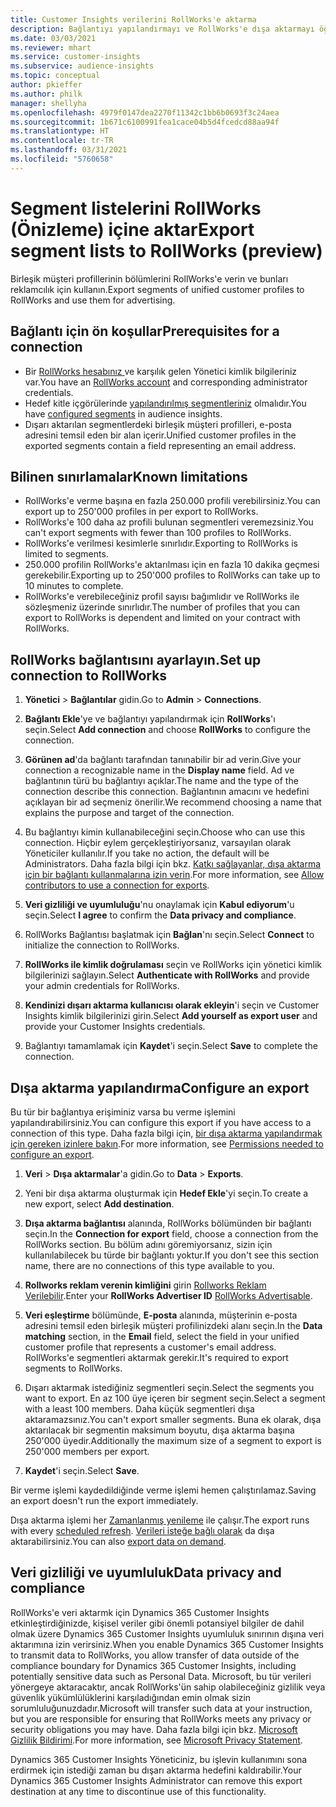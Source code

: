 ```yaml
---
title: Customer Insights verilerini RollWorks'e aktarma
description: Bağlantıyı yapılandırmayı ve RollWorks'e dışa aktarmayı öğrenin.
ms.date: 03/03/2021
ms.reviewer: mhart
ms.service: customer-insights
ms.subservice: audience-insights
ms.topic: conceptual
author: pkieffer
ms.author: philk
manager: shellyha
ms.openlocfilehash: 4979f0147dea2270f11342c1bb6b0693f3c24aea
ms.sourcegitcommit: 1b671c6100991fea1cace04b5d4fcedcd88aa94f
ms.translationtype: HT
ms.contentlocale: tr-TR
ms.lasthandoff: 03/31/2021
ms.locfileid: "5760658"
---
```

# <a name="export-segment-lists-to-rollworks-preview"></a><span data-ttu-id="d0891-103">Segment listelerini RollWorks (Önizleme) içine aktar</span><span class="sxs-lookup"><span data-stu-id="d0891-103">Export segment lists to RollWorks (preview)</span></span>

<span data-ttu-id="d0891-104">Birleşik müşteri profillerinin bölümlerini RollWorks'e verin ve bunları reklamcılık için kullanın.</span><span class="sxs-lookup"><span data-stu-id="d0891-104">Export segments of unified customer profiles to RollWorks and use them for advertising.</span></span> 

## <a name="prerequisites-for-a-connection"></a><span data-ttu-id="d0891-105">Bağlantı için ön koşullar</span><span class="sxs-lookup"><span data-stu-id="d0891-105">Prerequisites for a connection</span></span>

-   <span data-ttu-id="d0891-106">Bir [RollWorks hesabınız ](https://www.rollworks.com/) ve karşılık gelen Yönetici kimlik bilgileriniz var.</span><span class="sxs-lookup"><span data-stu-id="d0891-106">You have an [RollWorks account](https://www.rollworks.com/) and corresponding administrator credentials.</span></span>
-   <span data-ttu-id="d0891-107">Hedef kitle içgörülerinde [yapılandırılmış segmentleriniz](segments.md) olmalıdır.</span><span class="sxs-lookup"><span data-stu-id="d0891-107">You have [configured segments](segments.md) in audience insights.</span></span>
-   <span data-ttu-id="d0891-108">Dışarı aktarılan segmentlerdeki birleşik müşteri profilleri, e-posta adresini temsil eden bir alan içerir.</span><span class="sxs-lookup"><span data-stu-id="d0891-108">Unified customer profiles in the exported segments contain a field representing an email address.</span></span>

## <a name="known-limitations"></a><span data-ttu-id="d0891-109">Bilinen sınırlamalar</span><span class="sxs-lookup"><span data-stu-id="d0891-109">Known limitations</span></span>

- <span data-ttu-id="d0891-110">RollWorks'e verme başına en fazla 250.000 profili verebilirsiniz.</span><span class="sxs-lookup"><span data-stu-id="d0891-110">You can export up to 250'000 profiles in per export to RollWorks.</span></span>
- <span data-ttu-id="d0891-111">RollWorks'e 100 daha az profili bulunan segmentleri veremezsiniz.</span><span class="sxs-lookup"><span data-stu-id="d0891-111">You can't export segments with fewer than 100 profiles to RollWorks.</span></span> 
- <span data-ttu-id="d0891-112">RollWorks'e verilmesi kesimlerle sınırlıdır.</span><span class="sxs-lookup"><span data-stu-id="d0891-112">Exporting to RollWorks is limited to segments.</span></span>
- <span data-ttu-id="d0891-113">250.000 profilin RollWorks'e aktarılması için en fazla 10 dakika geçmesi gerekebilir.</span><span class="sxs-lookup"><span data-stu-id="d0891-113">Exporting up to 250'000 profiles to RollWorks can take up to 10 minutes to complete.</span></span> 
- <span data-ttu-id="d0891-114">RollWorks'e verebileceğiniz profil sayısı bağımlıdır ve RollWorks ile sözleşmeniz üzerinde sınırlıdır.</span><span class="sxs-lookup"><span data-stu-id="d0891-114">The number of profiles that you can export to RollWorks is dependent and limited on your contract with RollWorks.</span></span>

## <a name="set-up-connection-to-rollworks"></a><span data-ttu-id="d0891-115">RollWorks bağlantısını ayarlayın.</span><span class="sxs-lookup"><span data-stu-id="d0891-115">Set up connection to RollWorks</span></span>

1. <span data-ttu-id="d0891-116">**Yönetici** > **Bağlantılar** gidin.</span><span class="sxs-lookup"><span data-stu-id="d0891-116">Go to **Admin** > **Connections**.</span></span>

1. <span data-ttu-id="d0891-117">**Bağlantı Ekle**'ye ve bağlantıyı yapılandırmak için **RollWorks**'ı seçin.</span><span class="sxs-lookup"><span data-stu-id="d0891-117">Select **Add connection** and choose **RollWorks** to configure the connection.</span></span>

1. <span data-ttu-id="d0891-118">**Görünen ad**'da bağlantı tarafından tanınabilir bir ad verin.</span><span class="sxs-lookup"><span data-stu-id="d0891-118">Give your connection a recognizable name in the **Display name** field.</span></span> <span data-ttu-id="d0891-119">Ad ve bağlantının türü bu bağlantıyı açıklar.</span><span class="sxs-lookup"><span data-stu-id="d0891-119">The name and the type of the connection describe this connection.</span></span> <span data-ttu-id="d0891-120">Bağlantının amacını ve hedefini açıklayan bir ad seçmeniz önerilir.</span><span class="sxs-lookup"><span data-stu-id="d0891-120">We recommend choosing a name that explains the purpose and target of the connection.</span></span>

1. <span data-ttu-id="d0891-121">Bu bağlantıyı kimin kullanabileceğini seçin.</span><span class="sxs-lookup"><span data-stu-id="d0891-121">Choose who can use this connection.</span></span> <span data-ttu-id="d0891-122">Hiçbir eylem gerçekleştiriyorsanız, varsayılan olarak Yöneticiler kullanılır.</span><span class="sxs-lookup"><span data-stu-id="d0891-122">If you take no action, the default will be Administrators.</span></span> <span data-ttu-id="d0891-123">Daha fazla bilgi için bkz. [Katkı sağlayanlar, dışa aktarma için bir bağlantı kullanmalarına izin verin](connections.md#allow-contributors-to-use-a-connection-for-exports).</span><span class="sxs-lookup"><span data-stu-id="d0891-123">For more information, see [Allow contributors to use a connection for exports](connections.md#allow-contributors-to-use-a-connection-for-exports).</span></span>

1. <span data-ttu-id="d0891-124">**Veri gizliliği ve uyumluluğu**'nu onaylamak için **Kabul ediyorum**'u seçin.</span><span class="sxs-lookup"><span data-stu-id="d0891-124">Select **I agree** to confirm the **Data privacy and compliance**.</span></span>

1. <span data-ttu-id="d0891-125">RollWorks Bağlantısı başlatmak için **Bağlan**'nı seçin.</span><span class="sxs-lookup"><span data-stu-id="d0891-125">Select **Connect** to initialize the connection to RollWorks.</span></span>

1. <span data-ttu-id="d0891-126">**RollWorks ile kimlik doğrulaması** seçin ve RollWorks için yönetici kimlik bilgilerinizi sağlayın.</span><span class="sxs-lookup"><span data-stu-id="d0891-126">Select **Authenticate with RollWorks** and provide your admin credentials for RollWorks.</span></span>

1. <span data-ttu-id="d0891-127">**Kendinizi dışarı aktarma kullanıcısı olarak ekleyin**'i seçin ve Customer Insights kimlik bilgilerinizi girin.</span><span class="sxs-lookup"><span data-stu-id="d0891-127">Select **Add yourself as export user** and provide your Customer Insights credentials.</span></span>

1. <span data-ttu-id="d0891-128">Bağlantıyı tamamlamak için **Kaydet**'i seçin.</span><span class="sxs-lookup"><span data-stu-id="d0891-128">Select **Save** to complete the connection.</span></span>

## <a name="configure-an-export"></a><span data-ttu-id="d0891-129">Dışa aktarma yapılandırma</span><span class="sxs-lookup"><span data-stu-id="d0891-129">Configure an export</span></span>

<span data-ttu-id="d0891-130">Bu tür bir bağlantıya erişiminiz varsa bu verme işlemini yapılandırabilirsiniz.</span><span class="sxs-lookup"><span data-stu-id="d0891-130">You can configure this export if you have access to a connection of this type.</span></span> <span data-ttu-id="d0891-131">Daha fazla bilgi için, [bir dışa aktarma yapılandırmak için gereken izinlere bakın](export-destinations.md#set-up-a-new-export).</span><span class="sxs-lookup"><span data-stu-id="d0891-131">For more information, see [Permissions needed to configure an export](export-destinations.md#set-up-a-new-export).</span></span>

1. <span data-ttu-id="d0891-132">**Veri** > **Dışa aktarmalar**'a gidin.</span><span class="sxs-lookup"><span data-stu-id="d0891-132">Go to **Data** > **Exports**.</span></span>

1. <span data-ttu-id="d0891-133">Yeni bir dışa aktarma oluşturmak için **Hedef Ekle**'yi seçin.</span><span class="sxs-lookup"><span data-stu-id="d0891-133">To create a new export, select **Add destination**.</span></span>

1. <span data-ttu-id="d0891-134">**Dışa aktarma bağlantısı** alanında, RollWorks bölümünden bir bağlantı seçin.</span><span class="sxs-lookup"><span data-stu-id="d0891-134">In the **Connection for export** field, choose a connection from the RollWorks section.</span></span> <span data-ttu-id="d0891-135">Bu bölüm adını göremiyorsanız, sizin için kullanılabilecek bu türde bir bağlantı yoktur.</span><span class="sxs-lookup"><span data-stu-id="d0891-135">If you don't see this section name, there are no connections of this type available to you.</span></span>

1. <span data-ttu-id="d0891-136">**Rollworks reklam verenin kimliğini** girin [Rollworks Reklam Verilebilir](https://help.adroll.com/hc/articles/212011838-Advertiser-Profiles).</span><span class="sxs-lookup"><span data-stu-id="d0891-136">Enter your **RollWorks Advertiser ID** [RollWorks Advertisable](https://help.adroll.com/hc/articles/212011838-Advertiser-Profiles).</span></span>

3. <span data-ttu-id="d0891-137">**Veri eşleştirme** bölümünde, **E-posta** alanında, müşterinin e-posta adresini temsil eden birleşik müşteri profilinizdeki alanı seçin.</span><span class="sxs-lookup"><span data-stu-id="d0891-137">In the **Data matching** section, in the **Email** field, select the field in your unified customer profile that represents a customer's email address.</span></span> <span data-ttu-id="d0891-138">RollWorks'e segmentleri aktarmak gerekir.</span><span class="sxs-lookup"><span data-stu-id="d0891-138">It's required to export segments to RollWorks.</span></span>

1. <span data-ttu-id="d0891-139">Dışarı aktarmak istediğiniz segmentleri seçin.</span><span class="sxs-lookup"><span data-stu-id="d0891-139">Select the segments you want to export.</span></span> <span data-ttu-id="d0891-140">En az 100 üye içeren bir segment seçin.</span><span class="sxs-lookup"><span data-stu-id="d0891-140">Select a segment with a least 100 members.</span></span> <span data-ttu-id="d0891-141">Daha küçük segmentleri dışa aktaramazsınız.</span><span class="sxs-lookup"><span data-stu-id="d0891-141">You can't export smaller segments.</span></span> <span data-ttu-id="d0891-142">Buna ek olarak, dışa aktarılacak bir segmentin maksimum boyutu, dışa aktarma başına 250'000 üyedir.</span><span class="sxs-lookup"><span data-stu-id="d0891-142">Additionally the maximum size of a segment to export is 250'000 members per export.</span></span> 

1. <span data-ttu-id="d0891-143">**Kaydet**'i seçin.</span><span class="sxs-lookup"><span data-stu-id="d0891-143">Select **Save**.</span></span>

<span data-ttu-id="d0891-144">Bir verme işlemi kaydedildiğinde verme işlemi hemen çalıştırılamaz.</span><span class="sxs-lookup"><span data-stu-id="d0891-144">Saving an export doesn't run the export immediately.</span></span>

<span data-ttu-id="d0891-145">Dışa aktarma işlemi her [Zamanlanmış yenileme](system.md#schedule-tab) ile çalışır.</span><span class="sxs-lookup"><span data-stu-id="d0891-145">The export runs with every [scheduled refresh](system.md#schedule-tab).</span></span> <span data-ttu-id="d0891-146">[Verileri isteğe bağlı olarak](export-destinations.md#run-exports-on-demand) da dışa aktarabilirsiniz.</span><span class="sxs-lookup"><span data-stu-id="d0891-146">You can also [export data on demand](export-destinations.md#run-exports-on-demand).</span></span> 


## <a name="data-privacy-and-compliance"></a><span data-ttu-id="d0891-147">Veri gizliliği ve uyumluluk</span><span class="sxs-lookup"><span data-stu-id="d0891-147">Data privacy and compliance</span></span>

<span data-ttu-id="d0891-148">RollWorks'e veri aktarmk için Dynamics 365 Customer Insights etkinleştirdiğinizde, kişisel veriler gibi önemli potansiyel bilgiler de dahil olmak üzere Dynamics 365 Customer Insights uyumluluk sınırının dışına veri aktarımına izin verirsiniz.</span><span class="sxs-lookup"><span data-stu-id="d0891-148">When you enable Dynamics 365 Customer Insights to transmit data to RollWorks, you allow transfer of data outside of the compliance boundary for Dynamics 365 Customer Insights, including potentially sensitive data such as Personal Data.</span></span> <span data-ttu-id="d0891-149">Microsoft, bu tür verileri yönergeye aktaracaktır, ancak RollWorks'ün sahip olabileceğiniz gizlilik veya güvenlik yükümlülüklerini karşıladığından emin olmak sizin sorumluluğunuzdadır.</span><span class="sxs-lookup"><span data-stu-id="d0891-149">Microsoft will transfer such data at your instruction, but you are responsible for ensuring that RollWorks meets any privacy or security obligations you may have.</span></span> <span data-ttu-id="d0891-150">Daha fazla bilgi için bkz. [Microsoft Gizlilik Bildirimi](https://go.microsoft.com/fwlink/?linkid=396732).</span><span class="sxs-lookup"><span data-stu-id="d0891-150">For more information, see [Microsoft Privacy Statement](https://go.microsoft.com/fwlink/?linkid=396732).</span></span>

<span data-ttu-id="d0891-151">Dynamics 365 Customer Insights Yöneticiniz, bu işlevin kullanımını sona erdirmek için istediği zaman bu dışarı aktarma hedefini kaldırabilir.</span><span class="sxs-lookup"><span data-stu-id="d0891-151">Your Dynamics 365 Customer Insights Administrator can remove this export destination at any time to discontinue use of this functionality.</span></span>
